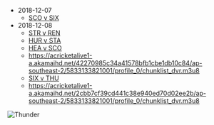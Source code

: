 * 2018-12-07
  * [SCO v SIX](https://acricketalive1-a.akamaihd.net/42270985c34a41578bfb1cbe1db10c84/ap-southeast-2/5833133821001/profile_0/chunklist_dvr.m3u8)
* 2018-12-08 
  * [STR v REN](https://acricketalive1-a.akamaihd.net/b26cb3b986644acaad160b54f0845f17/ap-southeast-2/5833133821001/profile_0/chunklist_dvr.m3u8)
  * [HUR v STA](https://acricketalive1-a.akamaihd.net/ccf21aa67b3942d5850a02f1acc35dd3/ap-southeast-2/5833133821001/profile_0/chunklist_dvr.m3u8)
  * [HEA v SCO](https://cricketwbbltemp-a.akamaihd.net/42270985c34a41578bfb1cbe1db10c84/ap-southeast-2/5833133821001/profile_0/chunklist_dvr.m3u8)
  * https://acricketalive1-a.akamaihd.net/42270985c34a41578bfb1cbe1db10c84/ap-southeast-2/5833133821001/profile_0/chunklist_dvr.m3u8
  * [SIX v THU](https://cricketwbbltemp-a.akamaihd.net/2cbb7cf39cd441c38e940ed70d02ee2b/ap-southeast-2/5833133821001/profile_0/chunklist_dvr.m3u8)
  * https://acricketalive1-a.akamaihd.net/2cbb7cf39cd441c38e940ed70d02ee2b/ap-southeast-2/5833133821001/profile_0/chunklist_dvr.m3u8

![Thunder](https://www.cricket.com.au/-/media/Logos/Teams/BBL/Sydney%20Thunder.ashx?mw=65)
